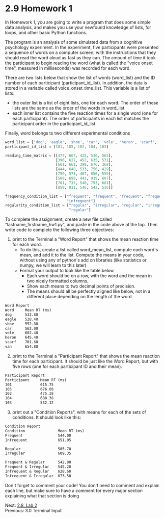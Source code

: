 # 2.9 Homework 1

In Homework 1, you are going to write a program that does some simple data analysis, and makes you use your newfound 
knowledge of lists, for loops, and other basic Python functions. 

The program is an analysis of some simulated data from a cognitive psychology experiment. In the experiment, five 
participants were presented a sequence of words on a computer screen, with the instructions that they should read the 
word aloud as fast as they can. The amount of time it took the participant to begin reading the word (what is called 
the "voice onset time", measured in milliseconds) was recorded for each word.

There are two lists below that show the list of words (word_list) and the ID number of each participant 
(participant_id_list). In addition, the data is stored  in a variable called voice_onset_time_list. This variable 
is a list of lists:
- the outer list is a list of eight lists, one for each word. The order of these lists are the same as the order of 
the words in word_list.
- each inner list contains the five reaction times  for a single word (one for each participant). The order of 
participants in each list matches the participant order in the participant_id_list.

Finally, word belongs to two different experimental conditions
```python
word_list = ['dog', 'eagle', 'shoe', 'car', 'vole', 'heron', 'scarf', 'van']
participant_id_list = [101, 105, 102, 104, 103]

reading_time_matrix = [[477, 667, 425, 530, 565],
					   [396, 627, 452, 635,	532],
					   [661, 661, 398, 676,	368],
					   [444, 648, 533, 756,	429],
					   [759, 571, 467, 656,	559],
					   [569, 690, 442, 919,	607],
					   [761, 733, 540, 793,	681],
					   [859, 811, 546, 542,	516]]

frequency_condition_list = ["frequent", "frequent", "frequent", "frequent", "infrequent", "infrequent", "infrequent", 
                            "infrequent"]
regularity_condition_list = ["regular", "irregular", "regular", "irregular", "regular", "irregular", "irregular", 
                             "regular"]
```

To complete the assignment, create a new file called "lastname_firstname_hw1.py", and paste in the code above at the 
top. Then write code to complete the following three objectives:

1) print to the Terminal a "Word Report" that shows the mean reaction time for each word.
	- To do this, create a list called word_mean_list, compute each word's mean, and add it to the list. Compute the 
	means in your code, without using any of python's add on libraries (like statistics or numpy, we will learn to 
	this later)
	- Format your output to look like the table below
		- Each word should be on a row, with the word and the mean in two nicely formatted columns.
		- Show each means to two decimal points of precision.
		- The means should all be perfectly aligned like below, not in a different place depending on the length of 
		the word
```txt
Word Report
Word     Mean RT (ms)
dog      532.80
eagle    528.40
shoe     552.80
car      562.00
vole     602.40
heron    645.40
scarf    701.60
van      654.80
```

2) print to the Terminal a "Participant Report" that shows the mean reaction time for each participant. It should be 
just like the Word Report, but with five rows (one for each participant ID and their mean).
```txt
Participant Report
Participant     Mean RT (ms)
101             615.75
105             676.00
102             475.38
104             688.38
103             532.12
```

3) print out a "Condition Reports", with means for each of the sets of conditions. It should look like this:

```txt
Condition Report
Condition               Mean RT (ms)
Frequent                544.00
Infrequent              651.05

Regular                 585.70
Irregular               609.35

Frequent & Regular      542.80
Frequent & Irregular    545.20
Infrequent & Regular    628.60
Infrequent & Irregular  673.50
```

Don't forget to comment your code! You don't need to comment and explain each line, but make sure to have a comment 
for every major section explaining what that section is doing

Next: [2.8. Lab 2](2.8.%20Lab%202.md)<br>
Previous: 3.0 Terminal Input